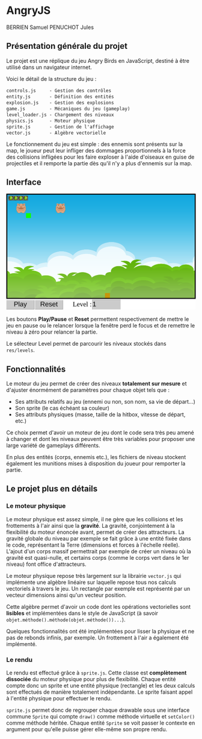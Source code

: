# AngryJS

BERRIEN Samuel
PENUCHOT Jules

## Présentation générale du projet

Le projet est une réplique du jeu Angry Birds en JavaScript, destiné à être utilisé dans un navigateur internet.

Voici le détail de la structure du jeu :

```
controls.js     - Gestion des contrôles
entity.js       - Définition des entités
explosion.js    - Gestion des explosions
game.js         - Mécaniques du jeu (gameplay)
level_loader.js - Chargement des niveaux
physics.js      - Moteur physique
sprite.js       - Gestion de l'affichage
vector.js       - Algèbre vectorielle
```

Le fonctionnement du jeu est simple : des ennemis sont présents sur la map, le joueur peut leur infliger des dommages proportionnels à la force des collisions infligées pour les faire exploser à l'aide d'oiseaux en guise de projectiles et il remporte la partie dès qu'il n'y a plus d'ennemis sur la map.

## Interface

![](res/screenshot.png)

Les boutons **Play/Pause** et **Reset** permettent respectivement de mettre le jeu en pause ou le relancer lorsque la fenêtre perd le focus et de remettre le niveau à zéro pour relancer la partie.

Le sélecteur Level permet de parcourir les niveaux stockés dans `res/levels`.

## Fonctionnalités

Le moteur du jeu permet de créer des niveaux **totalement sur mesure** et d'ajuster énormément de paramètres pour chaque objet tels que :

- Ses attributs relatifs au jeu (ennemi ou non, son nom, sa vie de départ...)
- Son sprite (le cas échéant sa couleur)
- Ses attributs physiques (masse, taille de la hitbox, vitesse de départ,  etc.)

Ce choix permet d'avoir un moteur de jeu dont le code sera très peu amené à changer et dont les niveaux peuvent être très variables pour proposer une large variété de gameplays différents.

En plus des entités (corps, ennemis etc.), les fichiers de niveau stockent également les munitions mises à disposition du joueur pour remporter la partie.

## Le projet plus en détails

### Le moteur physique

Le moteur physique est assez simple, il ne gère que les collisions et les frottements à l'air ainsi que la **gravité**. La gravité, conjointement à la flexibilité du moteur énoncée avant, permet de créer des attracteurs. La gravité globale du niveau par exemple se fait grâce à une entité fixée dans le code, représentant la Terre (dimensions et forces à l'échelle réelle). L'ajout d'un corps massif permettrait par exemple de créer un niveau où la gravité est quasi-nulle, et certains corps (comme le corps vert dans le 1er niveau) font office d'attracteurs.

Le moteur physique repose très largement sur la librairie `vector.js` qui implémente une algèbre linéaire sur laquelle repose tous nos calculs vectoriels à travers le jeu. Un rectangle par exemple est représenté par un vecteur dimensions ainsi qu'un vecteur position.

Cette algèbre permet d'avoir un code dont les opérations vectorielles sont **lisibles** et implémentées dans le style de JavaScript (à savoir `objet.méthode().méthode(objet.méthode())...`).

Quelques fonctionnalités ont été implémentées pour lisser la physique et ne pas de rebonds infinis, par exemple. Un frottement à l'air a également été implémenté.

### Le rendu

Le rendu est effectué grâce à `sprite.js`. Cette classe est **complètement dissociée** du moteur physique pour plus de flexibilité. Chaque entité compte donc un sprite et une entité physique (rectangle) et les deux calculs sont effectués de manière totalement indépendante. Le sprite faisant appel à l'entité physique pour effectuer le rendu.

`sprite.js` permet donc de regrouper chaque drawable sous une interface commune `Sprite` qui compte `draw()` comme méthode virtuelle et `setColor()` comme méthode héritée. Chaque entité `Sprite` se voit passer le contexte en argument pour qu'elle puisse gérer elle-même son propre rendu.

